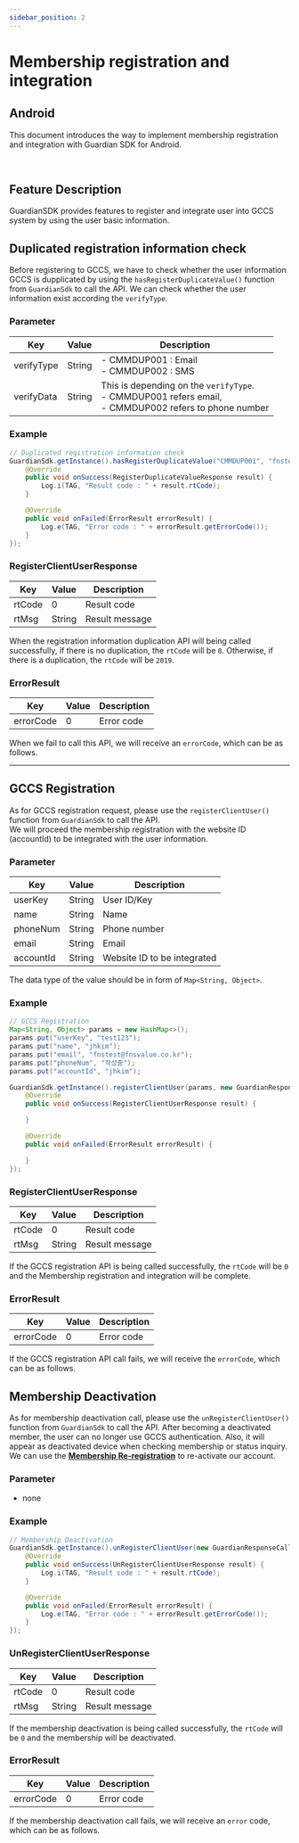 ```yaml
---
sidebar_position: 2
---
```

# Membership registration and integration

## Android
This document introduces the way to implement membership registration and integration with Guardian SDK for Android.

<br/>

## Feature Description
GuardianSDK provides features to register and integrate user into GCCS system by using the user basic information.

## Duplicated registration information check
Before registering to GCCS, we have to check whether the user information GCCS is dupplicated by using the `hasRegisterDuplicateValue()` function from `GuardianSdk` to call the API.
We can check whether the user information exist according the `verifyType`.

### Parameter
|Key|Value|Description|
|------|---|---|
|verifyType|String|- CMMDUP001 : Email<br/> - CMMDUP002 : SMS|
|verifyData|String|This is depending on the `verifyType`.<br/>- CMMDUP001 refers email, <br/>- CMMDUP002 refers to phone number|

### Example
```java
// Duplicated registration information check
GuardianSdk.getInstance().hasRegisterDuplicateValue("CMMDUP001", "fnstest@fnsvalue.co.kr", new GuardianResponseCallback<RegisterDuplicateValueResponse>() {
    @Override
    public void onSuccess(RegisterDuplicateValueResponse result) {
        Log.i(TAG, "Result code : " + result.rtCode);
    }

    @Override
    public void onFailed(ErrorResult errorResult) {
        Log.e(TAG, "Error code : " + errorResult.getErrorCode());
    }
});
```
### RegisterClientUserResponse
|Key|Value|Description|
|------|---|---|
|rtCode|0|Result code|
|rtMsg|String|Result message|
When the registration information duplication API will being called successfully, if there is no duplication, the `rtCode` will be `0`. Otherwise, if there is a duplication, the `rtCode` will be `2019`.

### ErrorResult
|Key|Value|Description|
|------|---|---|
|errorCode|0|Error code|

When we fail to call this API, we will receive an `errorCode`, which can be as follows.

---

## GCCS Registration
As for GCCS registration request, please use the `registerClientUser()` function from `GuardianSdk` to call the API.   
We will proceed the membership registration with the website ID (accountId) to be integrated with the user information.
### Parameter
|Key|Value|Description|
|------|---|---|
|userKey|String|User ID/Key|
|name|String|Name|
|phoneNum|String|Phone number|
|email|String|Email|
|accountId|String|Website ID to be integrated
The data type of the value should be in form of `Map<String, Object>`.

### Example
```java
// GCCS Registration
Map<String, Object> params = new HashMap<>();
params.put("userKey", "test123");
params.put("name", "jhkim");
params.put("email", "fnstest@fnsvalue.co.kr");
params.put("phoneNum", "작성중");
params.put("accountId", "jhkim");

GuardianSdk.getInstance().registerClientUser(params, new GuardianResponseCallback<RegisterClientUserResponse>() {
    @Override
    public void onSuccess(RegisterClientUserResponse result) {

    }

    @Override
    public void onFailed(ErrorResult errorResult) {

    }
});
```
### RegisterClientUserResponse
|Key|Value|Description|
|------|---|---|
|rtCode|0|Result code|
|rtMsg|String|Result message|
If the GCCS registration API is being called successfully, the `rtCode` will be `0` and the Membership registration and integration will be complete.

### ErrorResult
|Key|Value|Description|
|------|---|---|
|errorCode|0|Error code|

If the GCCS registration API call fails, we will receive the `errorCode`, which can be as follows.

## Membership Deactivation
As for membership deactivation call, please use the `unRegisterClientUser()` function from `GuardianSdk` to call the API. 
After becoming a deactivated member, the user can no longer use GCCS authentication. Also, it will appear as deactivated device when checking membership or status inquiry.  
We can use the **[Membership Re-registration](http://localhost:3000/docs/user/reregister)** to re-activate our account.
### Parameter
- none

### Example
```java
// Membership Deactivation
GuardianSdk.getInstance().unRegisterClientUser(new GuardianResponseCallback<UnRegisterClientUserResponse>() {
    @Override
    public void onSuccess(UnRegisterClientUserResponse result) {
        Log.i(TAG, "Result code : " + result.rtCode);
    }

    @Override
    public void onFailed(ErrorResult errorResult) {
        Log.e(TAG, "Error code : " + errorResult.getErrorCode());
    }
});
```
### UnRegisterClientUserResponse
|Key|Value|Description|
|------|---|---|
|rtCode|0|Result code|
|rtMsg|String|Result message|
If the membership deactivation is being called successfully, the `rtCode` will be `0` and the membership will be deactivated.

### ErrorResult
|Key|Value|Description|
|------|---|---|
|errorCode|0|Error code|

If the membership deactivation call fails, we will receive an `error` code, which can be as follows.

